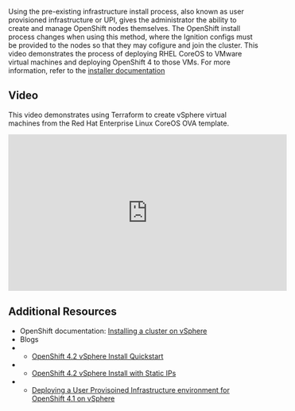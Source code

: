 Using the pre-existing infrastructure install process, also known as user
provisioned infrastructure or UPI, gives the administrator the ability to
create and manage OpenShift nodes themselves. The OpenShift install process
changes when using this method, where the Ignition configs must be provided
to the nodes so that they may cofigure and join the cluster. This video
demonstrates the process of deploying RHEL CoreOS to VMware virtual machines
and deploying OpenShift 4 to those VMs. For more information, refer to the
[installer
documentation](https://docs.openshift.com/container-platform/latest/installing/installing_vsphere/installing-vsphere.html)

## Video

This video demonstrates using Terraform to create vSphere virtual machines
from the Red Hat Enterprise Linux CoreOS OVA template.

<iframe width="560" height="315" src="https://www.youtube.com/embed/TsAJEEDv-gg" frameborder="0" allow="accelerometer; autoplay; encrypted-media; gyroscope; picture-in-picture" allowfullscreen></iframe>

## Additional Resources

* OpenShift documentation: [Installing a cluster on vSphere](https://docs.openshift.com/container-platform/latest/installing/installing_vsphere/installing-vsphere.html)
* Blogs
* * [OpenShift 4.2 vSphere Install Quickstart](https://blog.openshift.com/openshift-4-2-vsphere-install-quickstart/)
* * [OpenShift 4.2 vSphere Install with Static IPs](https://blog.openshift.com/openshift-4-2-vsphere-install-with-static-ips/)
* * [Deploying a User Provisoined Infrastructure environment for OpenShift 4.1 on vSphere](https://blog.openshift.com/deploying-a-user-provisioned-infrastructure-environment-for-openshift-4-1-on-vsphere/)

